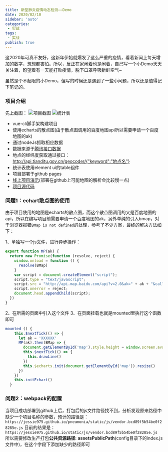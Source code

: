 ```yaml
--- 
title: 新型肺炎疫情动态检测——Demo
date: 2020/02/10
sidebar: 'auto'
categories: 
 - 实战
tags: 
 - 实战
publish: true
---
```


这2020年可真不友好，这新年伊始就爆发了这么严重的疫情，看着新闻上每天增加的数字，想想都害怕。所以，反正在家闲着也是闲着，自己写一个小Demo天天关注着，盼望着有一天能打败疫情，脱下口罩呼吸新鲜空气~  

虽然是个不起眼的小Demo，但写的时候还是遇到了一些小问题，所以还是值得记下笔记的。

### 项目介绍

先上截图：
![项目截图](https://tva1.sinaimg.cn/large/0082zybpgy1gbra5gy0g8j31kr0u07m6.jpg)
![统计表](https://tva1.sinaimg.cn/large/0082zybpgy1gbra669zlzj31fh0u0tce.jpg)

- vue-cli脚手架构建项目
- 使用echarts的散点图(由于散点图调用的百度地图api所以需要申请一个百度地图的ak)
- 通过nodeJs抓取相应数据
- 数据来源于[腾讯接口数据](https://view.inews.qq.com/g2/getOnsInfo?name=disease_h5)
- 地点的经纬度获取通过接口：http://api.tianditu.gov.cn/geocoder/{"keyword":"地点名"}
- 统计表使用element ui的table组件
- 项目部署于github pages
- [线上项目演示](https://jessie975.github.io/pneumonia/index.html)(部署在github上可能地图的解析会比较慢一点)
- [项目源代码](https://github.com/jessie975/pneumonia)

### 问题1：echart散点图的使用

由于项目使用的地图是echarts的散点图，而这个散点图调用的又是百度地图的api，所以在编写项目前需要申请一个百度地图的ak，另外单纯的引入bmap，对于浏览器报错`BMap is not defined`的处理，参考了不少方案，最终的解决方法如下：

1、单独写一个js文件，进行异步操作：

```js
export function MP(ak) {
  return new Promise(function (resolve, reject) {
    window.onload = function () {
      resolve(BMap)
    }
    var script = document.createElement("script");
    script.type = "text/javascript";
    script.src = "http://api.map.baidu.com/api?v=2.0&ak=" + ak + "&callback=init";
    script.onerror = reject;
    document.head.appendChild(script);
  })
}
```

2、在所需的页面中引入这个文件
3、在页面挂载也就是mounted里执行这个函数即可

```js
mounted () {
    this.$nextTick(() => {
      let ak = 'XXXXXX'
      MP(ak).then(BMap => {
        document.getElementById('map').style.height = window.screen.availHeight * 0.9 + 'px'
        this.$nextTick(() => {
          this.drawLine()
        })
        this.$echarts.init(document.getElementById('map')).resize()
      })
    })
    this.initEchart()
  }
```

### 问题2：webpack的配置

当项目成功部署到github上后，打包后的js文件路径找不到，分析发现原来路径中缺少一个项目名称的参数，预计的路径是：  
`https://jessie975.github.io/pneumonia/static/js/vendor.bcd89f5b54be0f28285e.js`
目前的结果是：  
`https://jessie975.github.io/static/js/vendor.bcd89f5b54be0f28285e.js`  
所以需要修改生产打包**公共资源路径**: **assetsPublicPath**(config目录下的index.js文件中)，在这个字段下添加缺少的路径即可
